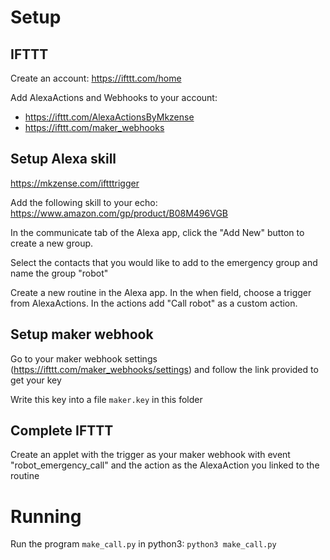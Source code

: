 # Setup

## IFTTT

Create an account: https://ifttt.com/home

Add AlexaActions and Webhooks to your account:

* https://ifttt.com/AlexaActionsByMkzense
* https://ifttt.com/maker_webhooks
## Setup Alexa skill

https://mkzense.com/iftttrigger

Add the following skill to your echo: https://www.amazon.com/gp/product/B08M496VGB

In the communicate tab of the Alexa app, click the "Add New" button to create a new group.

Select the contacts that you would like to add to the emergency group and name the group "robot"

Create a new routine in the Alexa app. In the when field, choose a trigger from AlexaActions. In the actions add "Call robot" as a custom action.

## Setup maker webhook

Go to your maker webhook settings (https://ifttt.com/maker_webhooks/settings) and follow the link provided to get your key

Write this key into a file `maker.key` in this folder

## Complete IFTTT

Create an applet with the trigger as your maker webhook with event "robot_emergency_call" and the action as the AlexaAction you linked to the routine

# Running

Run the program `make_call.py` in python3: `python3 make_call.py`


